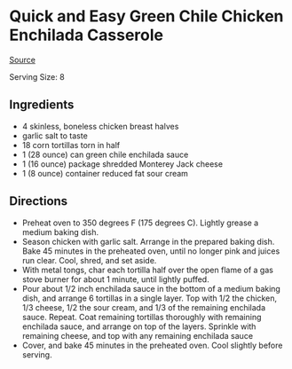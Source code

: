 # Quick and Easy Green Chile Chicken Enchilada Casserole

[Source](http://allrecipes.com/recipe/quick-and-easy-green-chile-chicken-enchilada-casserole/detail.aspx)

Serving Size: 8

## Ingredients

* 4 skinless, boneless chicken breast halves
* garlic salt to taste
* 18 corn tortillas torn in half
* 1 (28 ounce) can green chile enchilada sauce
* 1 (16 ounce) package shredded Monterey Jack cheese
* 1 (8 ounce) container reduced fat sour cream

## Directions

* Preheat oven to 350 degrees F (175 degrees C). Lightly grease a medium baking dish.
* Season chicken with garlic salt. Arrange in the prepared baking dish.
Bake 45 minutes in the preheated oven, until no longer pink and juices
run clear. Cool, shred, and set aside.
* With metal tongs, char each tortilla half over the open flame of a gas
stove burner for about 1 minute, until lightly puffed.
* Pour about 1/2 inch enchilada sauce in the bottom of a medium baking
dish, and arrange 6 tortillas in a single layer. Top with 1/2 the
chicken, 1/3 cheese, 1/2 the sour cream, and 1/3 of the remaining
enchilada sauce. Repeat. Coat remaining tortillas thoroughly with
remaining enchilada sauce, and arrange on top of the layers. Sprinkle
with remaining cheese, and top with any remaining enchilada sauce
* Cover, and bake 45 minutes in the preheated oven. Cool slightly before
serving.
